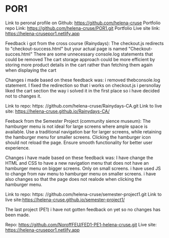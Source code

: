 # POR1
Link to peronal profile on Github: https://github.com/helena-cruse
Portfolio repo Link: https://github.com/helena-cruse/POR1.git
Portfolio Live site link: https://helena-crusepor1.netlify.app


Feedback i got from the cross course (Rainydays):
The checkout.js redirects to "checkout-success.html" but your actual page is named "Checkout-succes.html"
There are some unnecessary console.log statements that could be removed
The cart storage approach could be more efficient by storing more product details in the cart rather than fetching them again when displaying the cart

Changes i made based on these feedback was:
i removed thebconsole.log statement. 
I fixed the redirection so that i works on checkout.js
i persnollay liked the cart section the way i solved it in the first place so i have decided not to changes it. 

Link to repo: https: //github.com/helena-cruse/Rainydays-CA.git
Link to live site: https://helena-cruse.github.io/Rainydays-CA/

Feeback from the Semester Project (community sience museum):
The hamburger menu is not ideal for large screens where ample space is available. Use a traditional navigation bar for larger screens, while retaining the hamburger menu for smaller screens.
Clicking the hamburger icon should not reload the page. Ensure smooth functionality for better user experience.

Changes i have made based on these feedback was:
I have change the HTML and CSS to have a new navigation menu that does not have an hamburger menu on bigger screens. Only on small screens. 
i have used JS to change from nav menu to hamburger menu on smaller screens. 
i have also changes so that the page does not realode when clicking the hamburger menu.

Link to repo: https: //github.com/helena-cruse/semester-project1.git
Link to live site:https://helena-cruse.github.io/semester-project1/

The last project (PE1) i have not gotten feedback on yet so no changes has been made.

Repo: https://github.com/NoroffFEU/FED1-PE1-helena-cruse.git
Live site: https://helena-crusepor1.netlify.app






